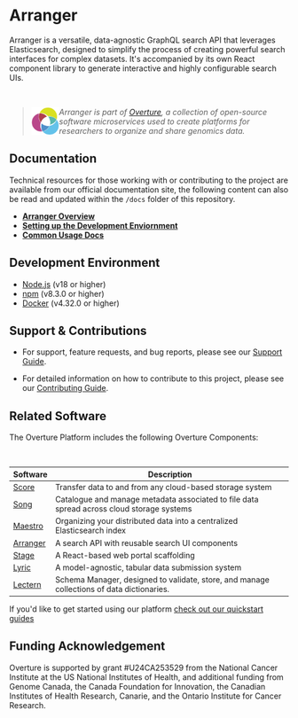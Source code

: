 # Arranger

Arranger is a versatile, data-agnostic GraphQL search API that leverages Elasticsearch, designed to simplify the process of creating powerful search interfaces for complex datasets. It's accompanied by its own React component library to generate interactive and highly configurable search UIs.

</br>

>
> <div>
> <img align="left" src="ov-logo.png" height="50"/>
> </div>
> 
> *Arranger is part of [Overture](https://www.overture.bio/), a collection of open-source software microservices used to create platforms for researchers to organize and share genomics data.*
> 
> 

## Documentation

Technical resources for those working with or contributing to the project are available from our official documentation site, the following content can also be read and updated within the `/docs` folder of this repository.

- **[Arranger Overview](https://docs.overture.bio/docs/core-software/Arranger/overview)** 
- [**Setting up the Development Enviornment**](https://docs.overture.bio/docs/core-software/Arranger/setup)
- [**Common Usage Docs**](https://docs.overture.bio/docs/core-software/Arranger/setup)

## Development Environment

- [Node.js](https://nodejs.org/) (v18 or higher)
- [npm](https://www.npmjs.com/) (v8.3.0 or higher)
- [Docker](https://www.docker.com/) (v4.32.0 or higher)

## Support & Contributions

- For support, feature requests, and bug reports, please see our [Support Guide](https://docs.overture.bio/community/support).

- For detailed information on how to contribute to this project, please see our [Contributing Guide](https://docs.overture.bio/docs/contribution).

## Related Software 

The Overture Platform includes the following Overture Components:

</br>

|Software|Description|
|---|---|
|[Score](https://github.com/overture-stack/score/)| Transfer data to and from any cloud-based storage system |
|[Song](https://github.com/overture-stack/song/)| Catalogue and manage metadata associated to file data spread across cloud storage systems |
|[Maestro](https://github.com/overture-stack/maestro/)| Organizing your distributed data into a centralized Elasticsearch index |
|[Arranger](https://github.com/overture-stack/arranger/)| A search API with reusable search UI components |
|[Stage](https://github.com/overture-stack/stage)| A React-based web portal scaffolding |
|[Lyric](https://github.com/overture-stack/lyric)| A model-agnostic, tabular data submission system |
|[Lectern](https://github.com/overture-stack/lectern)| Schema Manager, designed to validate, store, and manage collections of data dictionaries.  |

If you'd like to get started using our platform [check out our quickstart guides](https://docs.overture.bio/guides/getting-started)

## Funding Acknowledgement

Overture is supported by grant #U24CA253529 from the National Cancer Institute at the US National Institutes of Health, and additional funding from Genome Canada, the Canada Foundation for Innovation, the Canadian Institutes of Health Research, Canarie, and the Ontario Institute for Cancer Research.
